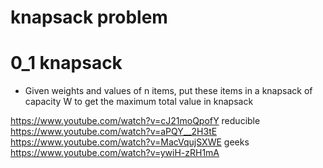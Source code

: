 # knapsack problem

# 0_1 knapsack
- Given weights and values of n items, put these items in a knapsack of capacity W to get the maximum total value in knapsack


https://www.youtube.com/watch?v=cJ21moQpofY
reducible
https://www.youtube.com/watch?v=aPQY__2H3tE
https://www.youtube.com/watch?v=MacVqujSXWE
geeks
https://www.youtube.com/watch?v=ywiH-zRH1mA